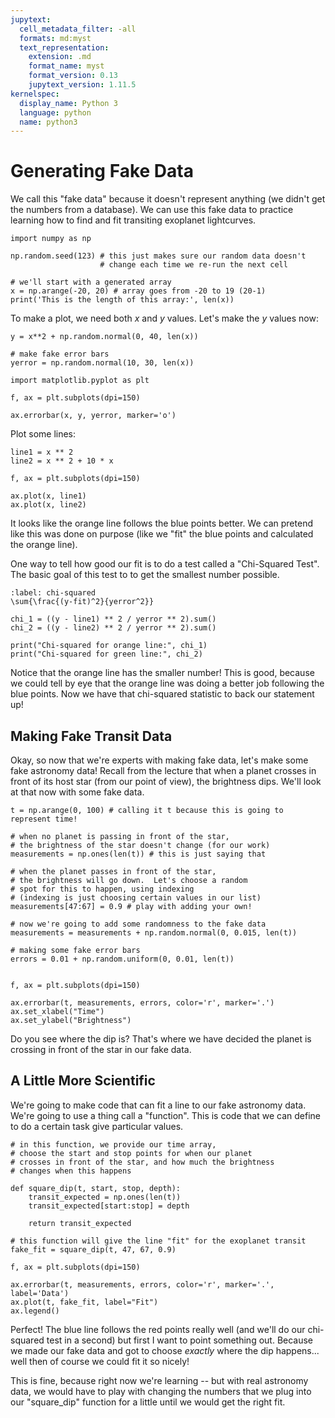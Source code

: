 ```yaml
---
jupytext:
  cell_metadata_filter: -all
  formats: md:myst
  text_representation:
    extension: .md
    format_name: myst
    format_version: 0.13
    jupytext_version: 1.11.5
kernelspec:
  display_name: Python 3
  language: python
  name: python3
---
```


# Generating Fake Data

We call this "fake data" because it doesn't represent anything (we didn't get the numbers from a database). We can use this fake data to practice learning how to find and fit transiting exoplanet lightcurves.

```{code-cell} ipython3
import numpy as np

np.random.seed(123) # this just makes sure our random data doesn't 
                    # change each time we re-run the next cell

# we'll start with a generated array
x = np.arange(-20, 20) # array goes from -20 to 19 (20-1)
print('This is the length of this array:', len(x))
```

To make a plot, we need both $x$ and $y$ values. Let's make the $y$ values now:

```{code-cell} ipython3
y = x**2 + np.random.normal(0, 40, len(x))

# make fake error bars
yerror = np.random.normal(10, 30, len(x))
```

```{code-cell} ipython3
import matplotlib.pyplot as plt

f, ax = plt.subplots(dpi=150)

ax.errorbar(x, y, yerror, marker='o')
```

Plot some lines:

```{code-cell} ipython3
line1 = x ** 2
line2 = x ** 2 + 10 * x

f, ax = plt.subplots(dpi=150)

ax.plot(x, line1)
ax.plot(x, line2)
```

It looks like the orange line follows the blue points better. We can pretend like this was done on purpose (like we "fit" the blue points and calculated the orange line). 

One way to tell how good our fit is to do a test called a "Chi-Squared Test". The basic goal of this test to to get the smallest number possible.

```{math}
:label: chi-squared
\sum{\frac{(y-fit)^2}{yerror^2}}
```

```{code-cell} ipython3
chi_1 = ((y - line1) ** 2 / yerror ** 2).sum()
chi_2 = ((y - line2) ** 2 / yerror ** 2).sum()

print("Chi-squared for orange line:", chi_1)
print("Chi-squared for green line:", chi_2)
```

Notice that the orange line has the smaller number! This is good, because we could tell by eye that the orange line was doing a better job following the blue points. Now we have that chi-squared statistic to back our statement up!

## Making Fake Transit Data

Okay, so now that we're experts with making fake data, let's make some fake astronomy data!  Recall from the lecture that when a planet crosses in front of its host star (from our point of view), the brightness dips.  We'll look at that now with some fake data.


```{code-cell} ipython3
t = np.arange(0, 100) # calling it t because this is going to represent time!

# when no planet is passing in front of the star,
# the brightness of the star doesn't change (for our work)
measurements = np.ones(len(t)) # this is just saying that

# when the planet passes in front of the star,
# the brightness will go down.  Let's choose a random
# spot for this to happen, using indexing
# (indexing is just choosing certain values in our list)
measurements[47:67] = 0.9 # play with adding your own!

# now we're going to add some randomness to the fake data
measurements = measurements + np.random.normal(0, 0.015, len(t))

# making some fake error bars
errors = 0.01 + np.random.uniform(0, 0.01, len(t))


f, ax = plt.subplots(dpi=150)

ax.errorbar(t, measurements, errors, color='r', marker='.')
ax.set_xlabel("Time")
ax.set_ylabel("Brightness")
```

Do you see where the dip is? That's where we have decided the planet is crossing in front of the star in our fake data.

## A Little More Scientific

We're going to make code that can fit a line to our fake astronomy data. We're going to use a thing call a "function". This is code that we can define to do a certain task give particular values.

```{code-cell} ipython3
# in this function, we provide our time array,
# choose the start and stop points for when our planet
# crosses in front of the star, and how much the brightness
# changes when this happens

def square_dip(t, start, stop, depth):
    transit_expected = np.ones(len(t))
    transit_expected[start:stop] = depth

    return transit_expected

# this function will give the line "fit" for the exoplanet transit
fake_fit = square_dip(t, 47, 67, 0.9)

f, ax = plt.subplots(dpi=150)

ax.errorbar(t, measurements, errors, color='r', marker='.', label='Data')
ax.plot(t, fake_fit, label="Fit")
ax.legend()
```

Perfect! The blue line follows the red points really well (and we'll do our chi-squared test in a second) but first I want to point something out.  Because we made our fake data and got to choose *exactly* where the dip happens... well then of course we could fit it so nicely!

This is fine, because right now we're learning -- but with real astronomy data, we would have to play with changing the numbers that we plug into our "square_dip" function for a little until we would get the right fit.